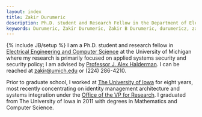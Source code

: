 ```yaml
---
layout: index
title: Zakir Durumeric
description: Ph.D. student and Research Fellow in the Department of Electrical Engineering and Computer Science at the University of Michigan.
keywords: Durumeric, Zakir Durumeric, Zakir B Durumeric, durumericz, zakirbpd, zakird
---
```

{% include JB/setup %}
I am a Ph.D. student and research fellow in [Electrical Engineering and Computer Science](https://www.eecs.umich.edu/) at the University of Michigan where my research is primarily focused on applied systems security and security policy; I am advised by [Professor J. Alex Halderman](https://jhalderm.com/). I can be reached at [zakir@umich.edu](mailto:zakir@umich.edu) or (224) 286-4210.
	
Prior to graduate school, I worked at [The University of Iowa](http://www.uiowa.edu) for eight years, most recently concentrating on identity management architecture and systems integration under the [Office of the VP for Research](https://research.uiowa.edu). I graduated from The University of Iowa in 2011 with degrees in Mathematics and Computer Science. 

